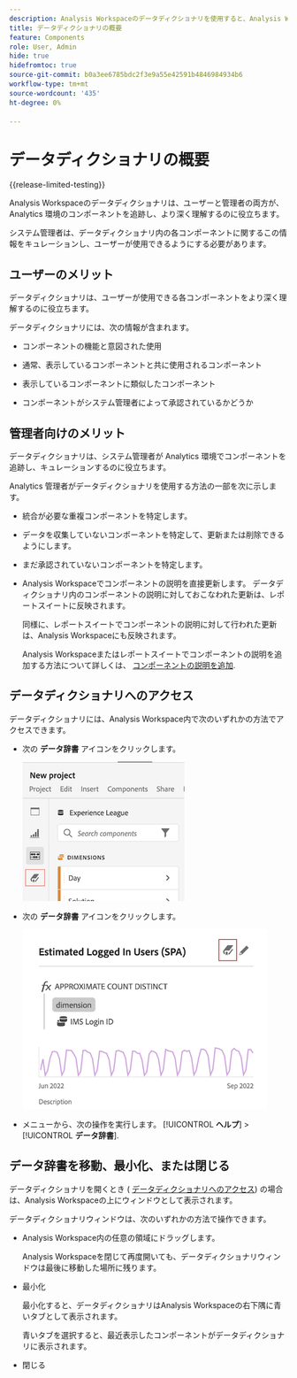 ```yaml
---
description: Analysis Workspaceのデータディクショナリを使用すると、Analysis Workspaceの様々なコンポーネントをカタログ化し、追跡できます。このコンポーネントには、使用目的や承認済みのコンポーネント、重複などが含まれます。
title: データディクショナリの概要
feature: Components
role: User, Admin
hide: true
hidefromtoc: true
source-git-commit: b0a3ee6785bdc2f3e9a55e42591b4846984934b6
workflow-type: tm+mt
source-wordcount: '435'
ht-degree: 0%

---
```


# データディクショナリの概要

{{release-limited-testing}}

Analysis Workspaceのデータディクショナリは、ユーザーと管理者の両方が、Analytics 環境のコンポーネントを追跡し、より深く理解するのに役立ちます。

システム管理者は、データディクショナリ内の各コンポーネントに関するこの情報をキュレーションし、ユーザーが使用できるようにする必要があります。

## ユーザーのメリット

データディクショナリは、ユーザーが使用できる各コンポーネントをより深く理解するのに役立ちます。

データディクショナリには、次の情報が含まれます。

* コンポーネントの機能と意図された使用

* 通常、表示しているコンポーネントと共に使用されるコンポーネント

* 表示しているコンポーネントに類似したコンポーネント

* コンポーネントがシステム管理者によって承認されているかどうか

## 管理者向けのメリット

データディクショナリは、システム管理者が Analytics 環境でコンポーネントを追跡し、キュレーションするのに役立ちます。

Analytics 管理者がデータディクショナリを使用する方法の一部を次に示します。

* 統合が必要な重複コンポーネントを特定します。

* データを収集していないコンポーネントを特定して、更新または削除できるようにします。

* まだ承認されていないコンポーネントを特定します。

* Analysis Workspaceでコンポーネントの説明を直接更新します。 データディクショナリ内のコンポーネントの説明に対しておこなわれた更新は、レポートスイートに反映されます。

   同様に、レポートスイートでコンポーネントの説明に対して行われた更新は、Analysis Workspaceにも反映されます。

   Analysis Workspaceまたはレポートスイートでコンポーネントの説明を追加する方法について詳しくは、 [コンポーネントの説明を追加](/help/analyze/analysis-workspace/components/add-component-descriptions.md).

## データディクショナリへのアクセス

データディクショナリには、Analysis Workspace内で次のいずれかの方法でアクセスできます。

* 次の **データ辞書** アイコンをクリックします。

   ![左側のパネルのデータ辞書アイコン](assets/data-dictionary-access-icon.png)

* 次の **データ辞書** アイコンをクリックします。

   ![情報ポップオーバーのデータ辞書アイコン](assets/data-dictionary-access-infopopover.png)
<!--update screenshot; this was taken from a mock-->

* メニューから、次の操作を実行します。 [!UICONTROL **ヘルプ**] > [!UICONTROL **データ辞書**].

   <!--add screenshot-->

## データ辞書を移動、最小化、または閉じる

データディクショナリを開くとき ( [データディクショナリへのアクセス](#access-the-data-dictionary)) の場合は、Analysis Workspaceの上にウィンドウとして表示されます。

データディクショナリウィンドウは、次のいずれかの方法で操作できます。

* Analysis Workspace内の任意の領域にドラッグします。

   Analysis Workspaceを閉じて再度開いても、データディクショナリウィンドウは最後に移動した場所に残ります。 <!--True?-->

* 最小化

   最小化すると、データディクショナリはAnalysis Workspaceの右下隅に青いタブとして表示されます。

   青いタブを選択すると、最近表示したコンポーネントがデータディクショナリに表示されます。

* 閉じる

